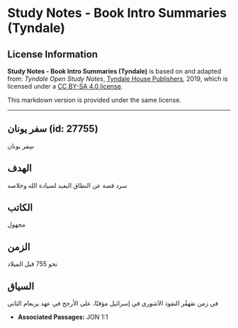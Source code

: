 # Study Notes - Book Intro Summaries (Tyndale)

## License Information

**Study Notes - Book Intro Summaries (Tyndale)** is based on and adapted from: _Tyndale Open Study Notes_, [Tyndale House Publishers](https://tyndaleopenresources.com/), 2019, which is licensed under a [CC BY-SA 4.0 license](https://creativecommons.org/licenses/by-sa/4.0/legalcode.en).

This markdown version is provided under the same license.



--------------------------------

## سفر يونان (id: 27755)

سِفر يونان

الهدف
-----

سرد قصة عن النطاق البعيد لسيادة الله وخلاصه

الكاتب
------

مجهول

الزمن
-----

نحو 755 قبل الميلاد

السياق
------

في زمن تقهقُر النفوذ الآشوري في إسرائيل مؤقتًا، على الأرجح في عهد يربعام الثاني

* **Associated Passages:** JON 1:1

